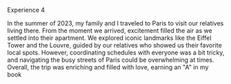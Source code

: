 Experience 4

In the summer of 2023, my family and I traveled to Paris to visit our relatives living there. From the moment we arrived, excitement filled the air as we settled into their apartment. We explored iconic landmarks like the Eiffel Tower and the Louvre, guided by our relatives who showed us their favorite local spots. However, coordinating schedules with everyone was a bit tricky, and navigating the busy streets of Paris could be overwhelming at times. Overall, the trip was enriching and filled with love, earning an "A" in my book